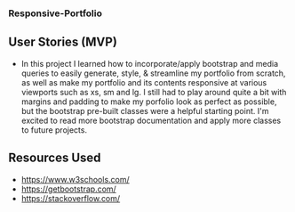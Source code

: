 ### Responsive-Portfolio

## User Stories (MVP)

- In this project I learned how to incorporate/apply bootstrap and media queries to easily generate, style, & streamline my portfolio from scratch, as well as make my portfolio and its contents responsive at various viewports such as xs, sm and lg. I still had to play around quite a bit with margins and padding to make my porfolio look as perfect as possible, but the bootstrap pre-built classes were a helpful starting point. I'm excited to read more bootstrap documentation and apply more classes to future projects.

## Resources Used
- https://www.w3schools.com/
- https://getbootstrap.com/
- https://stackoverflow.com/